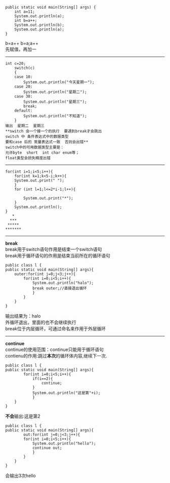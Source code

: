 	
	public static void main(String[] args) { 
		int a=11;  
		System.out.println(a);  
		int b=a++; 
		System.out.println(b); 
		System.out.println(a); 
	} 

b=a++ 
b=a;a++  
先赋值，再加一  
***
	int c=20;
		switch(c)
		{
		case 10:
			System.out.println("今天星期一");
		case 20:
			System.out.println("星期二");
		case 30:
			System.out.println("星期三");
			break;
		default:
			System.out.println("不知道");
		}  
	输出  星期二  星期三
	**switch 会一个接一个的执行  要遇到break才会跳出
	switch 中 条件表达式中的数据类型
	要和case 后的 常量表达式一致  否则会出错**
	switch中的可用数据类型主要是：
	允许byte  short  int char enum等；
	float类型会损失精度出错  


***

	for(int i=1;i<5;i++){
		for(int k=1;k<5-i;k++){
		System.out.print(" ");
		}
		for (int l=1;l<=2*i-1;l++){
			
			System.out.print("*");
		}
		System.out.println();
	}
	   *
	  ***
	 *****
	*******
	
***
**break**  
break用于switch语句作用是结束一个switch语句  
break用于循环语句的作用是结束当前所在的循环语句  

	public class l {
	public static void main(String[] args){
		outer:for(int j=0;j<3;j++){	
			for(int i=0;i<5;i++){
				System.out.println("halo");
				break outer;//直接退出循环
				}
			}
		}
	}  
输出结果为：halo  
外循环退出，里面的也不会继续执行  
break位于内层循环，可通过命名来作用于外层循环  
***
**continue**  
continue的使用范围：continue只能用于循环语句  
contienu的作用:跳过**本次**的循环体内容,继续下一次.  

	public class l {  
	public static void main(String[] args){  
			for(int i=0;i<5;i++){  
				if(i==2){  
					continue;  
				}  
				System.out.println("这是第"+i);  
				}  
		}  
	}  
**不会**输出:这是第2  

	public class l {  
	public static void main(String[] args){  
			out:for(int j=0;j<3;j++){  
			for(int i=0;i<5;i++){  
				System.out.println("hello");  
				continue out;  
				}  
			}  
		}  
	}


会输出3次hello  



	
	
